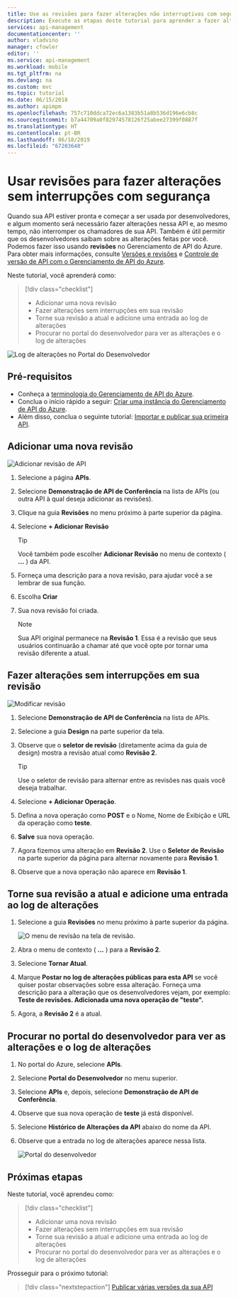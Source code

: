 ```yaml
---
title: Use as revisões para fazer alterações não interruptivas com segurança no Gerenciamento de API do Azure | Microsoft Docs
description: Execute as etapas deste tutorial para aprender a fazer alterações sem interrupção usando revisões no Gerenciamento de API.
services: api-management
documentationcenter: ''
author: vladvino
manager: cfowler
editor: ''
ms.service: api-management
ms.workload: mobile
ms.tgt_pltfrm: na
ms.devlang: na
ms.custom: mvc
ms.topic: tutorial
ms.date: 06/15/2018
ms.author: apimpm
ms.openlocfilehash: 757c710ddca72ec6a1383b51a8b536d196e6cb8c
ms.sourcegitcommit: b7a44709a0f82974578126f25abee27399f0887f
ms.translationtype: HT
ms.contentlocale: pt-BR
ms.lasthandoff: 06/18/2019
ms.locfileid: "67203640"
---
```

# <a name="use-revisions-to-make-non-breaking-changes-safely"></a>Usar revisões para fazer alterações sem interrupções com segurança
Quando sua API estiver pronta e começar a ser usada por desenvolvedores, e algum momento será necessário fazer alterações nessa API e, ao mesmo tempo, não interromper os chamadores de sua API. Também é útil permitir que os desenvolvedores saibam sobre as alterações feitas por você. Podemos fazer isso usando **revisões** no Gerenciamento de API do Azure. Para obter mais informações, consulte [Versões e revisões](https://blogs.msdn.microsoft.com/apimanagement/2017/09/14/versions-revisions/) e [Controle de versão de API com o Gerenciamento de API do Azure](https://blogs.msdn.microsoft.com/apimanagement/2017/09/13/api-versioning-with-azure-api-management/).

Neste tutorial, você aprenderá como:

> [!div class="checklist"]
> * Adicionar uma nova revisão
> * Fazer alterações sem interrupções em sua revisão
> * Torne sua revisão a atual e adicione uma entrada ao log de alterações
> * Procurar no portal do desenvolvedor para ver as alterações e o log de alterações

![Log de alterações no Portal do Desenvolvedor](media/api-management-getstarted-revise-api/azure_portal.PNG)

## <a name="prerequisites"></a>Pré-requisitos

+ Conheça a [terminologia do Gerenciamento de API do Azure](api-management-terminology.md).
+ Conclua o início rápido a seguir: [Criar uma instância do Gerenciamento de API do Azure](get-started-create-service-instance.md).
+ Além disso, conclua o seguinte tutorial: [Importar e publicar sua primeira API](import-and-publish.md).

## <a name="add-a-new-revision"></a>Adicionar uma nova revisão

![Adicionar revisão de API](media/api-management-getstarted-revise-api/07-AddRevisions-01-AddNewRevision.png)

1. Selecione a página **APIs**.
2. Selecione **Demonstração de API de Conferência** na lista de APIs (ou outra API à qual deseja adicionar as revisões).
3. Clique na guia **Revisões** no menu próximo à parte superior da página.
4. Selecione **+ Adicionar Revisão**

    > [!TIP]
    > Você também pode escolher **Adicionar Revisão** no menu de contexto ( **...** ) da API.

5. Forneça uma descrição para a nova revisão, para ajudar você a se lembrar de sua função.
6. Escolha **Criar**
7. Sua nova revisão foi criada.

    > [!NOTE]
    > Sua API original permanece na **Revisão 1**. Essa é a revisão que seus usuários continuarão a chamar até que você opte por tornar uma revisão diferente a atual.

## <a name="make-non-breaking-changes-to-your-revision"></a>Fazer alterações sem interrupções em sua revisão

![Modificar revisão](media/api-management-getstarted-revise-api/07-AddRevisions-02-MakeChanges.png)

1. Selecione **Demonstração de API de Conferência** na lista de APIs.
2. Selecione a guia **Design** na parte superior da tela.
3. Observe que o **seletor de revisão** (diretamente acima da guia de design) mostra a revisão atual como **Revisão 2**.

    > [!TIP]
    > Use o seletor de revisão para alternar entre as revisões nas quais você deseja trabalhar.

4. Selecione **+ Adicionar Operação**.
5. Defina a nova operação como **POST** e o Nome, Nome de Exibição e URL da operação como **teste**.
6. **Salve** sua nova operação.
7. Agora fizemos uma alteração em **Revisão 2**. Use o **Seletor de Revisão** na parte superior da página para alternar novamente para **Revisão 1**.
8. Observe que a nova operação não aparece em **Revisão 1**. 

## <a name="make-your-revision-current-and-add-a-change-log-entry"></a>Torne sua revisão a atual e adicione uma entrada ao log de alterações

1. Selecione a guia **Revisões** no menu próximo à parte superior da página.

    ![O menu de revisão na tela de revisão.](media/api-management-getstarted-revise-api/RevisionsMenu.PNG)

2. Abra o menu de contexto ( **...** ) para a **Revisão 2**.
3. Selecione **Tornar Atual**.
4. Marque **Postar no log de alterações públicas para esta API** se você quiser postar observações sobre essa alteração. Forneça uma descrição para a alteração que os desenvolvedores vejam, por exemplo: **Teste de revisões. Adicionada uma nova operação de "teste".**
5. Agora, a **Revisão 2** é a atual.

## <a name="browse-the-developer-portal-to-see-changes-and-change-log"></a>Procurar no portal do desenvolvedor para ver as alterações e o log de alterações

1. No portal do Azure, selecione **APIs**.
2. Selecione **Portal do Desenvolvedor** no menu superior.
3. Selecione **APIs** e, depois, selecione **Demonstração de API de Conferência**.
4. Observe que sua nova operação de **teste** já está disponível.
5. Selecione **Histórico de Alterações da API** abaixo do nome da API.
6. Observe que a entrada no log de alterações aparece nessa lista.

    ![Portal do desenvolvedor](media/api-management-getstarted-revise-api/developer_portal.PNG)

## <a name="next-steps"></a>Próximas etapas

Neste tutorial, você aprendeu como:

> [!div class="checklist"]
> * Adicionar uma nova revisão
> * Fazer alterações sem interrupções em sua revisão
> * Torne sua revisão a atual e adicione uma entrada ao log de alterações
> * Procurar no portal do desenvolvedor para ver as alterações e o log de alterações

Prosseguir para o próximo tutorial:

> [!div class="nextstepaction"]
> [Publicar várias versões da sua API](api-management-get-started-publish-versions.md)
